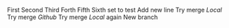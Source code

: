 First
Second
Third
Forth
Fifth
Sixth
set to test
Add new line
Try merge _Local_
Try merge _Github_
Try merge _Local_ again
New branch